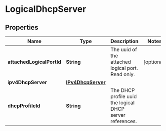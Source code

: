 # LogicalDhcpServer

## Properties
Name | Type | Description | Notes
------------ | ------------- | ------------- | -------------
**attachedLogicalPortId** | **String** | The uuid of the attached logical port. Read only. |  [optional]
**ipv4DhcpServer** | [**IPv4DhcpServer**](IPv4DhcpServer.md) |  | 
**dhcpProfileId** | **String** | The DHCP profile uuid the logical DHCP server references. | 
